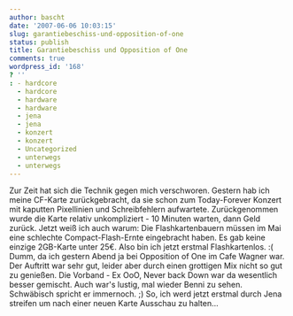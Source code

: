 ```yaml
---
author: bascht
date: '2007-06-06 10:03:15'
slug: garantiebeschiss-und-opposition-of-one
status: publish
title: Garantiebeschiss und Opposition of One
comments: true
wordpress_id: '168'
? ''
: - hardcore
  - hardcore
  - hardware
  - hardware
  - jena
  - jena
  - konzert
  - konzert
  - Uncategorized
  - unterwegs
  - unterwegs
---
```


Zur Zeit hat sich die Technik gegen mich verschworen. Gestern hab
ich meine CF-Karte zurückgebracht, da sie schon zum Today-Forever
Konzert mit kaputten Pixellinien und Schreibfehlern aufwartete.
Zurückgenommen wurde die Karte relativ unkompliziert - 10 Minuten
warten, dann Geld zurück. Jetzt weiß ich auch warum: Die
Flashkartenbauern müssen im Mai eine schlechte Compact-Flash-Ernte
eingebracht haben. Es gab keine einzige 2GB-Karte unter 25€. Also
bin ich jetzt erstmal Flashkartenlos. :( Dumm, da ich gestern Abend
ja bei Opposition of One im Cafe Wagner war. Der Auftritt war sehr
gut, leider aber durch einen grottigen Mix nicht so gut zu
genießen. Die Vorband - Ex OoO, Never back Down war da wesentlich
besser gemischt. Auch war's lustig, mal wieder Benni zu sehen.
Schwäbisch spricht er immernoch. ;) So, ich werd jetzt erstmal
durch Jena streifen um nach einer neuen Karte Ausschau zu halten...


